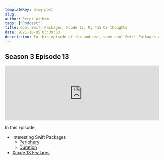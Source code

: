 ```yaml
---
templateKey: blog-post
slug:
author: Peter Witham
tags: ["Podcast"]
title: Cool Swift Packages, Xcode 13, My *15 OS thoughts
date: 2021-10-05T03:39:53
description: In this episode of the podcast, some cool Swift Packages and Xcode 13 features.
---
```


## Season 3 Episode 13

<iframe width="100%" height="180" frameborder="no" scrolling="no" seamless src="https://share.transistor.fm/e/9bfdcc5a/dark"></iframe>

In this episode,

- Interesting Swift Packages
	- [Periphery](https://github.com/peripheryapp/periphery)
	- [Duration](https://github.com/SwiftStudies/Duration)
- [Xcode 13 Features](https://www.youtube.com/watch?v=SdkJ6l0NSmA)
